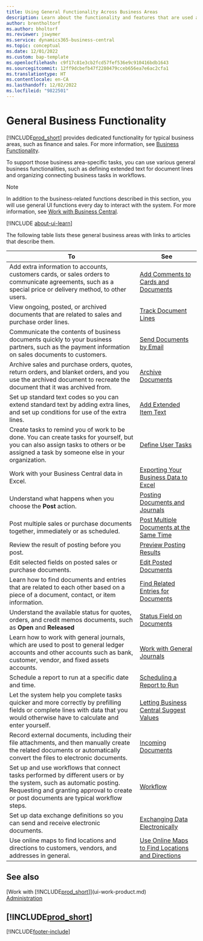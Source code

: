 ```yaml
---
title: Using General Functionality Across Business Areas
description: Learn about the functionality and features that are used across business areas in Business Central.
author: brentholtorf
ms.author: bholtorf
ms.reviewer: jswymer
ms.service: dynamics365-business-central
ms.topic: conceptual
ms.date: 12/01/2022
ms.custom: bap-template
ms.openlocfilehash: c9f17c81e3cb2fcd57fef536e9c910416bdb1643
ms.sourcegitcommit: 12ff9dcbefb47f2280479cceb656ea7e6ac2cfa1
ms.translationtype: HT
ms.contentlocale: en-CA
ms.lasthandoff: 12/02/2022
ms.locfileid: "9822501"
---
```

# <a name="general-business-functionality"></a>General Business Functionality

[!INCLUDE[prod_short](includes/prod_short.md)] provides dedicated functionality for typical business areas, such as finance and sales. For more information, see [Business Functionality](across-business-functionality.md).

To support those business area-specific tasks, you can use various general business functionalities, such as defining extended text for document lines and organizing connecting business tasks in workflows.

> [!NOTE]
> In addition to the business-related functions described in this section, you will use general UI functions every day to interact with the system. For more information, see [Work with Business Central](ui-work-product.md).

[!INCLUDE [about-ui-learn](includes/about-ui-learn.md)]

The following table lists these general business areas with links to articles that describe them.

| To | See |
| --- | --- |
|Add extra information to accounts, customers cards, or sales orders to communicate agreements, such as a special price or delivery method, to other users.|[Add Comments to Cards and Documents](across-how-use-comments.md)|
|View ongoing, posted, or archived documents that are related to sales and purchase order lines.|[Track Document Lines](across-how-to-track-document-lines.md)|
| Communicate the contents of business documents quickly to your business partners, such as the payment information on sales documents to customers. |[Send Documents by Email](ui-how-send-documents-email.md) |
|Archive sales and purchase orders, quotes, return orders, and blanket orders, and you use the archived document to recreate the document that it was archived from.|[Archive Documents](across-how-to-archive-documents.md)|
| Set up standard text codes so you can extend standard text by adding extra lines, and set up conditions for use of the extra lines. |[Add Extended Item Text](ui-how-define-ext-text.md) |
|Create tasks to remind you of work to be done. You can create tasks for yourself, but you can also assign tasks to others or be assigned a task by someone else in your organization.|[Define User Tasks](across-user-tasks.md)|
|Work with your Business Central data in Excel.|[Exporting Your Business Data to Excel](about-export-data.md)|
|Understand what happens when you choose the **Post** action.|[Posting Documents and Journals](ui-post-documents-journals.md)|
|Post multiple sales or purchase documents together, immediately or as scheduled.|[Post Multiple Documents at the Same Time](ui-batch-posting.md)|  
|Review the result of posting before you post.|[Preview Posting Results](ui-how-preview-post-results.md)|
|Edit selected fields on posted sales or purchase documents.|[Edit Posted Documents](across-edit-posted-document.md)|
|Learn how to find documents and entries that are related to each other based on a piece of a document, contact, or item information. | [Find Related Entries for Documents](ui-find-entries.md) |
|Understand the available status for quotes, orders, and credit memos documents, such as **Open** and **Released** | [Status Field on Documents](ui-document-status.md) |
|Learn how to work with general journals, which are used to post to general ledger accounts and other accounts such as bank, customer, vendor, and fixed assets accounts. |[Work with General Journals](ui-work-general-journals.md) |
| Schedule a report to run at a specific date and time. |[Scheduling a Report to Run](ui-work-report.md#ScheduleReport) |
|Let the system help you complete tasks quicker and more correctly by prefilling fields or complete lines with data that you would otherwise have to calculate and enter yourself.|[Letting Business Central Suggest Values](ui-let-system-suggest-values.md)|
|Record external documents, including their file attachments, and then manually create the related documents or automatically convert the files to electronic documents.|[Incoming Documents](across-income-documents.md)|
|Set up and use workflows that connect tasks performed by different users or by the system, such as automatic posting. Requesting and granting approval to create or post documents are typical workflow steps.|[Workflow](across-workflow.md)|
| Set up data exchange definitions so you can send and receive electronic documents. |[Exchanging Data Electronically](across-data-exchange.md) |
| Use online maps to find locations and directions to customers, vendors, and addresses in general. | [Use Online Maps to Find Locations and Directions](across-online-maps.md) |

## <a name="see-also"></a>See also 

[Work with [!INCLUDE[prod_short](includes/prod_short.md)]](ui-work-product.md)  
[Administration](admin-setup-and-administration.md)  

## [!INCLUDE[prod_short](includes/free_trial_md.md)]  

[!INCLUDE[footer-include](includes/footer-banner.md)]
